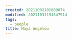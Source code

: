 ```yaml
---
created: 20211002101609074
modified: 20211031194647914
tags:
  - people
title: Maya Angelou
---
```

